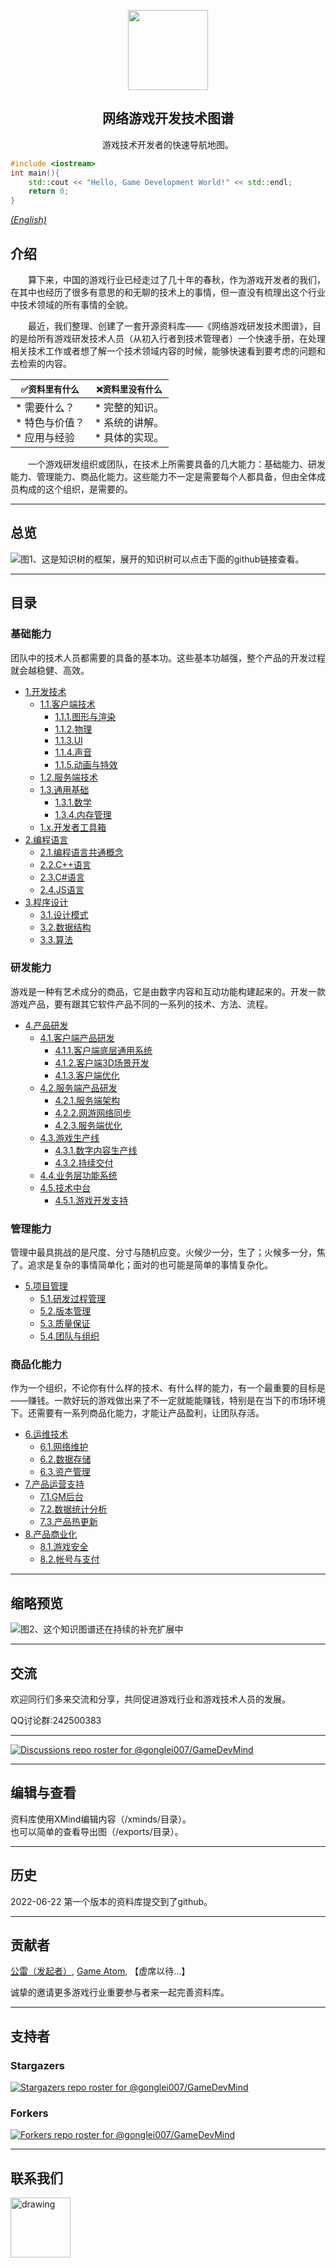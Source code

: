 <p align="center">
  <img src="images/GLTOP_logo_circle_512x512.png" height="128">
  <h2 align="center">网络游戏开发技术图谱</h2>
  <p align="center">游戏技术开发者的快速导航地图。</p>
</p>

```cpp
#include <iostream>
int main(){
    std::cout << "Hello, Game Development World!" << std::endl;
    return 0;
}
```

*[(English)](https://github.com/gonglei007/GameDevMind/blob/main/README-en.md)*

## 介绍
<p>
&emsp;&emsp;算下来，中国的游戏行业已经走过了几十年的春秋，作为游戏开发者的我们，在其中也经历了很多有意思的和无聊的技术上的事情，但一直没有梳理出这个行业中技术领域的所有事情的全貌。<br/>
</p>
<p>
&emsp;&emsp;最近，我们整理、创建了一套开源资料库——《网络游戏研发技术图谱》，目的是给所有游戏研发技术人员（从初入行者到技术管理者）一个快速手册，在处理相关技术工作或者想了解一个技术领域内容的时候，能够快速看到要考虑的问题和去检索的内容。
<br/>
</p>


| ``` ✅资料里有什么 ``` | ``` ❌资料里没有什么 ``` |
| --- | --- |
| *   需要什么？<br /> *   特色与价值？<br /> *   应用与经验<br /> |  *   完整的知识。<br /> *   系统的讲解。<br /> *   具体的实现。<br /> |


<p>
&emsp;&emsp;一个游戏研发组织或团队，在技术上所需要具备的几大能力：基础能力、研发能力、管理能力、商品化能力。这些能力不一定是需要每个人都具备，但由全体成员构成的这个组织，是需要的。
</p>

----
## 总览
![图1、这是知识树的框架，展开的知识树可以点击下面的github链接查看。](https://github.com/gonglei007/GameDevMind/blob/main/exports/0.总览.png?raw=true)

----
## 目录

### 基础能力
<p>
团队中的技术人员都需要的具备的基本功。这些基本功越强，整个产品的开发过程就会越稳健、高效。
</p>

* [1.开发技术](https://github.com/gonglei007/GameDevMind/blob/main/mds/1.开发技术.md)
    * [1.1.客户端技术](https://github.com/gonglei007/GameDevMind/blob/main/mds/1.1.客户端技术.md)
        * [1.1.1.图形与渲染](https://github.com/gonglei007/GameDevMind/blob/main/mds/1.1.1.图形与渲染.md)
        * [1.1.2.物理](https://github.com/gonglei007/GameDevMind/blob/main/mds/1.1.2.物理.md)
        * [1.1.3.UI](https://github.com/gonglei007/GameDevMind/blob/main/mds/1.1.3.UI.md)
        * [1.1.4.声音](https://github.com/gonglei007/GameDevMind/blob/main/mds/1.1.4.声音.md)
        * [1.1.5.动画与特效](https://github.com/gonglei007/GameDevMind/blob/main/mds/1.1.5.动画与特效.md)
    * [1.2.服务端技术](https://github.com/gonglei007/GameDevMind/blob/main/mds/1.2.服务端技术.md)
    * [1.3.通用基础](https://github.com/gonglei007/GameDevMind/blob/main/mds/1.3.通用基础.md)
        * [1.3.1.数学](https://github.com/gonglei007/GameDevMind/blob/main/mds/1.3.1.数学.md)
        * [1.3.4.内存管理](https://github.com/gonglei007/GameDevMind/blob/main/mds/1.3.4.内存管理.md)
    * [1.x.开发者工具箱](https://github.com/gonglei007/GameDevMind/blob/main/mds/1.x.开发者工具箱.md)
* [2.编程语言](https://github.com/gonglei007/GameDevMind/blob/main/mds/2.编程语言.md)
    * [2.1.编程语言共通概念](https://github.com/gonglei007/GameDevMind/blob/main/mds/2.1.编程语言共通概念.md)
    * [2.2.C++语言](https://github.com/gonglei007/GameDevMind/blob/main/mds/2.2.C++语言.md)
    * [2.3.C#语言](https://github.com/gonglei007/GameDevMind/blob/main/mds/2.3.C%23%E8%AF%AD%E8%A8%80.md)
    * [2.4.JS语言](https://github.com/gonglei007/GameDevMind/blob/main/mds/2.4.JS语言.md)
* [3.程序设计](https://github.com/gonglei007/GameDevMind/blob/main/mds/3.程序设计.md)
    * [3.1.设计模式](https://github.com/gonglei007/GameDevMind/blob/main/mds/3.1.设计模式.md)
    * [3.2.数据结构](https://github.com/gonglei007/GameDevMind/blob/main/mds/3.2.数据结构.md)
    * [3.3.算法](https://github.com/gonglei007/GameDevMind/blob/main/mds/3.3.算法.md)
    
### 研发能力
<p>
游戏是一种有艺术成分的商品，它是由数字内容和互动功能构建起来的。开发一款游戏产品，要有跟其它软件产品不同的一系列的技术、方法、流程。
</p>

* [4.产品研发](https://github.com/gonglei007/GameDevMind/blob/main/mds/4.产品研发.md)
    * [4.1.客户端产品研发](https://github.com/gonglei007/GameDevMind/blob/main/mds/4.1.客户端产品研发.md)
        * [4.1.1.客户端底层通用系统](https://github.com/gonglei007/GameDevMind/blob/main/mds/4.1.1.客户端底层通用系统.md)
        * [4.1.2.客户端3D场景开发](https://github.com/gonglei007/GameDevMind/blob/main/mds/4.1.2.客户端3D场景开发.md)
        * [4.1.3.客户端优化](https://github.com/gonglei007/GameDevMind/blob/main/mds/4.1.3.客户端优化.md)
    * [4.2.服务端产品研发](https://github.com/gonglei007/GameDevMind/blob/main/mds/4.2.服务端产品研发.md)
        * [4.2.1.服务端架构](https://github.com/gonglei007/GameDevMind/blob/main/mds/4.2.1.服务端架构.md)
        * [4.2.2.网游网络同步](https://github.com/gonglei007/GameDevMind/blob/main/mds/4.2.2.网游网络同步.md)
        * [4.2.3.服务端优化](https://github.com/gonglei007/GameDevMind/blob/main/mds/4.2.3.服务端优化.md)
    * [4.3.游戏生产线](https://github.com/gonglei007/GameDevMind/blob/main/mds/4.3.游戏生产线.md)
        * [4.3.1.数字内容生产线](https://github.com/gonglei007/GameDevMind/blob/main/mds/4.3.1.数字内容生产线.md)
        * [4.3.2.持续交付](https://github.com/gonglei007/GameDevMind/blob/main/mds/4.3.2.持续交付.md)
    * [4.4.业务层功能系统](https://github.com/gonglei007/GameDevMind/blob/main/mds/4.4.业务层功能系统.md)
    * [4.5.技术中台](https://github.com/gonglei007/GameDevMind/blob/main/mds/4.5.技术中台.md)
        * [4.5.1.游戏开发支持](https://github.com/gonglei007/GameDevMind/blob/main/mds/4.5.1.游戏开发支持.md)

### 管理能力
<p>
管理中最具挑战的是尺度、分寸与随机应变。火候少一分，生了；火候多一分，焦了。追求是复杂的事情简单化；面对的也可能是简单的事情复杂化。
</p>

* [5.项目管理](https://github.com/gonglei007/GameDevMind/blob/main/mds/5.项目管理.md)
    * [5.1.研发过程管理](https://github.com/gonglei007/GameDevMind/blob/main/mds/5.1.研发过程管理.md)
    * [5.2.版本管理](https://github.com/gonglei007/GameDevMind/blob/main/mds/5.2.版本管理.md)
    * [5.3.质量保证](https://github.com/gonglei007/GameDevMind/blob/main/mds/5.3.质量保证.md)
    * [5.4.团队与组织](https://github.com/gonglei007/GameDevMind/blob/main/mds/5.4.团队与组织.md)

### 商品化能力
<p>
作为一个组织，不论你有什么样的技术、有什么样的能力，有一个最重要的目标是——赚钱。一款好玩的游戏做出来了不一定就能能赚钱，特别是在当下的市场环境下。还需要有一系列商品化能力，才能让产品盈利，让团队存活。
</p>

* [6.运维技术](https://github.com/gonglei007/GameDevMind/blob/main/mds/6.运维技术.md)
    * [6.1.网络维护](https://github.com/gonglei007/GameDevMind/blob/main/mds/6.1.网络维护.md)
    * [6.2.数据存储](https://github.com/gonglei007/GameDevMind/blob/main/mds/6.2.数据存储.md)
    * [6.3.资产管理](https://github.com/gonglei007/GameDevMind/blob/main/mds/6.3.资产管理.md)
* [7.产品运营支持](https://github.com/gonglei007/GameDevMind/blob/main/mds/7.产品运营支持.md)
    * [7.1.GM后台](https://github.com/gonglei007/GameDevMind/blob/main/mds/7.1.GM后台.md)
    * [7.2.数据统计分析](https://github.com/gonglei007/GameDevMind/blob/main/mds/7.2.数据统计分析.md)
    * [7.3.产品热更新](https://github.com/gonglei007/GameDevMind/blob/main/mds/7.3.产品热更新.md)
* [8.产品商业化](https://github.com/gonglei007/GameDevMind/blob/main/mds/8.产品商业化.md)
    * [8.1.游戏安全](https://github.com/gonglei007/GameDevMind/blob/main/mds/8.1.游戏安全.md)
    * [8.2.帐号与支付](https://github.com/gonglei007/GameDevMind/blob/main/mds/8.2.帐号与支付.md)

----
## 缩略预览
![图2、这个知识图谱还在持续的补充扩展中](https://github.com/gonglei007/GameDevMind/blob/main/overview/overview.png?raw=true)

----
## 交流
欢迎同行们多来交流和分享，共同促进游戏行业和游戏技术人员的发展。

QQ讨论群:242500383

----

[![Discussions repo roster for @gonglei007/GameDevMind](https://reporoster.com/stars/gonglei007/GameDevMind)](https://github.com/gonglei007/GameDevMind/discussions)

----
## 编辑与查看
资料库使用XMind编辑内容（/xminds/目录）。<br/>
也可以简单的查看导出图（/exports/目录）。

----
## 历史
2022-06-22
第一个版本的资料库提交到了github。

----
## 贡献者
[公雷（发起者）](https://github.com/gonglei007), [Game Atom](https://github.com/gameatom), 【虚席以待...】

诚挚的邀请更多游戏行业重要参与者来一起完善资料库。

----
## 支持者
### Stargazers
[![Stargazers repo roster for @gonglei007/GameDevMind](https://reporoster.com/stars/gonglei007/GameDevMind)](https://github.com/gonglei007/GameDevMind/stargazers)
<br/>
### Forkers
[![Forkers repo roster for @gonglei007/GameDevMind](https://reporoster.com/forks/gonglei007/GameDevMind)](https://github.com/gonglei007/GameDevMind/network/members)

----
## 联系我们
<img src="https://github.com/gonglei007/GameDevMind/blob/main/images/联系人-G.L.png?raw=true" alt="drawing" width="96"/>
